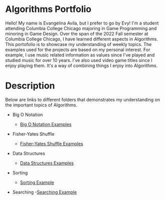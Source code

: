 # Algorithms Portfolio
Hello! My name is Evangelina Avila, but I prefer to go by Evy! I'm a student attending
Columbia College Chicago majoring in Game Programming and minoring in Game Design. 
Over the span of the 2022 Fall semester at Columbia College Chicago, I have learned 
different aspects in Algorithms. This portofolio is to showcase my understanding of weekly 
topics. The examples used for the projects are based on my personal interest. For example, 
I use music related information as values since I've played and studied music for over 10 years. 
I've also used video game titles since I enjoy playing them. It's a way of combining things I enjoy 
into Algorithms. 

# Description
Below are links to different folders that demonstrates my understanding on the important
topics of Algorithms. 

* Big O Notation
   - [Big O Notation Examples](https://github.com/EvyAvila/Algorithms-Portfolio-EAvila/tree/main/1%20-%20Big%20O%20Notation)

* Fisher-Yates Shuffle
    - [Fisher-Yates Shuffle Examples](https://github.com/EvyAvila/Algorithms-Portfolio-EAvila/tree/main/2%20-%20Fisher-Yates%20Shuffle)

* Data Structures
    - [Data Structures Examples](https://github.com/EvyAvila/Algorithms-Portfolio-EAvila/tree/main/3%20-%20Data%20Structures)

* Sorting
    - [Sorting Example](https://github.com/EvyAvila/Algorithms-Portfolio-EAvila/tree/main/4%20-%20Sorting)

* Searching
   -[Searching Example](https://github.com/EvyAvila/Algorithms-Portfolio-EAvila/tree/main/5%20-%20Searching)